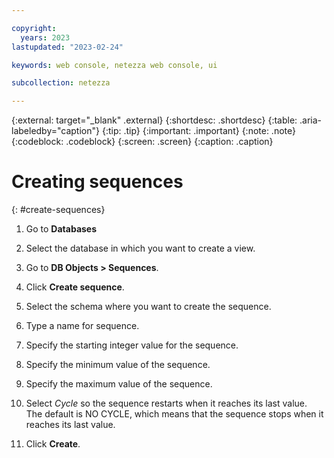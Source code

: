 ```yaml
---

copyright:
  years: 2023
lastupdated: "2023-02-24"

keywords: web console, netezza web console, ui

subcollection: netezza

---
```


{:external: target="_blank" .external}
{:shortdesc: .shortdesc}
{:table: .aria-labeledby="caption"}
{:tip: .tip}
{:important: .important}
{:note: .note}
{:codeblock: .codeblock}
{:screen: .screen}
{:caption: .caption}

# Creating sequences
{: #create-sequences}

1. Go to **Databases**
1. Select the database in which you want to create a view.
1. Go to **DB Objects > Sequences**.
1. Click **Create sequence**.
1. Select the schema where you want to create the sequence.
1. Type a name for sequence.
1. Specify the starting integer value for the sequence.
1. Specify the minimum value of the sequence.
1. Specify the maximum value of the sequence.
1. Select *Cycle* so the sequence restarts when it reaches its last value.  
   The default is NO CYCLE, which means that the sequence stops when it reaches its last value.

1. Click **Create**.
